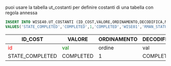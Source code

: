puoi usare la tabella ut_costanti per definire costanti di una tabella con regola annessa

``` sql 
INSERT INTO WISE40.UT_COSTANTI (ID_COST,VALORE,ORDINAMENTO,DECODIFICA,MODULO,TABELLA,CAMPO,CR,BACKGROUND,FOREGROUND) 
VALUES('STATE_COMPLETED','COMPLETED',1,'COMPLETED','WISE01','RMAN_STATUS','STATUS',NULL,NULL,NULL);

```
| ID_COST                             | VALORE                                | ORDINAMENTO | DECODIFICA | MODULO | TABELLA     | CAMPO  | CR   | BACKGROUND | FOREGROUND |
|-------------------------------------|---------------------------------------|-------------|------------|--------|-------------|--------|------|------------|------------|
| <span style="color: red;">id</span> |<span style="color: green;">val</span> | ordine           | val  | WISE01 | RMAN_STATUS | STATUS | NULL | NULL       | NULL       |
| STATE_COMPLETED                     | COMPLETED | 1           | COMPLETED  | WISE01 | RMAN_STATUS | STATUS | NULL | NULL       | NULL       |

